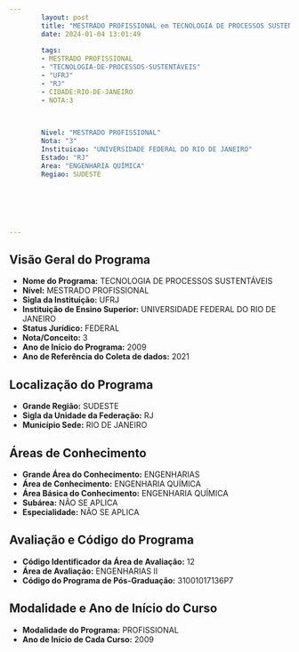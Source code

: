 ```yaml
---
        layout: post
        title: "MESTRADO PROFISSIONAL em TECNOLOGIA DE PROCESSOS SUSTENTÁVEIS na UFRJ  "
        date: 2024-01-04 13:01:49
     
        tags:
        - MESTRADO PROFISSIONAL
        - "TECNOLOGIA-DE-PROCESSOS-SUSTENTÁVEIS"
        - "UFRJ"
        - "RJ"
        - CIDADE:RIO-DE-JANEIRO
        - NOTA:3
        
       

        Nivel: "MESTRADO PROFISSIONAL"
        Nota: "3"
        Instituicao: "UNIVERSIDADE FEDERAL DO RIO DE JANEIRO"
        Estado: "RJ"
        Area: "ENGENHARIA QUÍMICA"
        Regiao: SUDESTE
        
        
        
        
        
        
---
```

## Visão Geral do Programa
- **Nome do Programa:** TECNOLOGIA DE PROCESSOS SUSTENTÁVEIS
- **Nível:** MESTRADO PROFISSIONAL
- **Sigla da Instituição:** UFRJ
- **Instituição de Ensino Superior:** UNIVERSIDADE FEDERAL DO RIO DE JANEIRO
- **Status Jurídico:** FEDERAL
- **Nota/Conceito:** 3
- **Ano de Início do Programa:** 2009
- **Ano de Referência do Coleta de dados:** 2021

## Localização do Programa
- **Grande Região:** SUDESTE
- **Sigla da Unidade da Federação:** RJ
- **Município Sede:** RIO DE JANEIRO

## Áreas de Conhecimento
- **Grande Área do Conhecimento:** ENGENHARIAS
- **Área de Conhecimento:** ENGENHARIA QUÍMICA
- **Área Básica do Conhecimento:** ENGENHARIA QUÍMICA
- **Subárea:** NÃO SE APLICA
- **Especialidade:** NÃO SE APLICA

## Avaliação e Código do Programa
- **Código Identificador da Área de Avaliação:** 12
- **Área de Avaliação:** ENGENHARIAS II
- **Código do Programa de Pós-Graduação:** 31001017136P7


## Modalidade e Ano de Início do Curso
- **Modalidade do Programa:** PROFISSIONAL
- **Ano de Início de Cada Curso:** 2009
